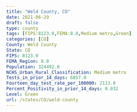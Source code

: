 ```yaml
---
title: "Weld County, CO"
date: 2021-06-29
draft: false
type: county
tags: [FIPS:8123.0,FEMA:8.0,Medium metro,Green]
categories: [CO]
County: Weld County
State: CO
FIPS: 8123.0
FEMA_Region: 8.0
Population: 324492.0
NCHS_Urban_Rural_Classification: Medium metro
Tests_in_prior_14_days: 6857.0
Fourteen_day_test_rate_per_100000: 2113.0
Percent_Positivity_in_prior_14_days: 0.032
Level: Green
url: /states/CO/weld-county
---
```



